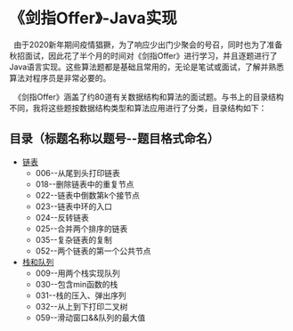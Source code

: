 《剑指Offer》-Java实现
===========================

&nbsp;&nbsp;由于2020新年期间疫情猖獗，为了响应少出门少聚会的号召，同时也为了准备秋招面试，因此花了半个月的时间对《剑指Offer》进行学习，并且逐题进行了Java语言实现。这些算法题都是基础且常用的，无论是笔试或面试，了解并熟悉算法对程序员是非常必要的。



&nbsp;&nbsp;《剑指Offer》涵盖了约80道有关数据结构和算法的面试题。与书上的目录结构不同，我将这些题按数据结构类型和算法应用进行了分类，目录结构如下：


## 目录（标题名称以题号--题目格式命名）
* [链表](/src/Linklist_Question)
    * 006--从尾到头打印链表
    * 018--删除链表中的重复节点
    * 022--链表中倒数第k个接节点
    * 023--链表中环的入口
    * 024--反转链表
    * 025--合并两个排序的链表    
    * 035--复杂链表的复制
    * 052--两个链表的第一个公共节点
* [栈和队列](/src/StackQueue_Question)
    * 009--用两个栈实现队列
    * 030--包含min函数的栈
    * 031--栈的压入、弹出序列
    * 032--从上到下打印二叉树
    * 059--滑动窗口&&队列的最大值
    
    
    
    
    
